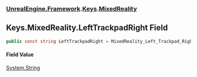 ### [UnrealEngine.Framework](UnrealEngine_Framework.md 'UnrealEngine.Framework').[Keys](Keys.md 'UnrealEngine.Framework.Keys').[MixedReality](Keys_MixedReality.md 'UnrealEngine.Framework.Keys.MixedReality')
## Keys.MixedReality.LeftTrackpadRight Field
```csharp
public const string LeftTrackpadRight = MixedReality_Left_Trackpad_Right;
```
#### Field Value
[System.String](https://docs.microsoft.com/en-us/dotnet/api/System.String 'System.String')
